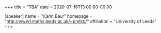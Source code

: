 +++
title = "TBA"
date = 2020-07-16T13:00:00-00:00

[speaker]
  name = "Karin Baur"
  homepage = "http://www1.maths.leeds.ac.uk/~pmtkb/"
  affiliation = "University of Leeds"
+++
